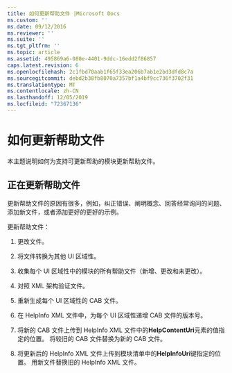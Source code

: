 ```yaml
---
title: 如何更新帮助文件 |Microsoft Docs
ms.custom: ''
ms.date: 09/12/2016
ms.reviewer: ''
ms.suite: ''
ms.tgt_pltfrm: ''
ms.topic: article
ms.assetid: 495869a6-080e-4401-9ddc-16edd2f86857
caps.latest.revision: 6
ms.openlocfilehash: 2c1fbd70aab1f65f33ea206b7ab1e2bd3dfd8c7a
ms.sourcegitcommit: debd2b38fb8070a7357bf1a4bf9cc736f3702f31
ms.translationtype: MT
ms.contentlocale: zh-CN
ms.lasthandoff: 12/05/2019
ms.locfileid: "72367136"
---
```

# <a name="how-to-update-help-files"></a>如何更新帮助文件

本主题说明如何为支持可更新帮助的模块更新帮助文件。

## <a name="updating-help-files"></a>正在更新帮助文件

更新帮助文件的原因有很多，例如，纠正错误、阐明概念、回答经常询问的问题、添加新文件，或者添加更好的更好的示例。

更新帮助文件：

1. 更改文件。

2. 将文件转换为其他 UI 区域性。

3. 收集每个 UI 区域性中的模块的所有帮助文件（新增、更改和未更改）。

4. 对照 XML 架构验证文件。

5. 重新生成每个 UI 区域性的 CAB 文件。

6. 在 HelpInfo XML 文件中，为每个 UI 区域性递增 CAB 文件的版本号。

7. 将新的 CAB 文件上传到 HelpInfo XML 文件中的**HelpContentUri**元素的值指定的位置。 将较旧的 CAB 文件替换为新的 CAB 文件。

8. 将更新后的 HelpInfo XML 文件上传到模块清单中的**HelpInfoUri**键指定的位置。 用新文件替换旧的 HelpInfo XML 文件。